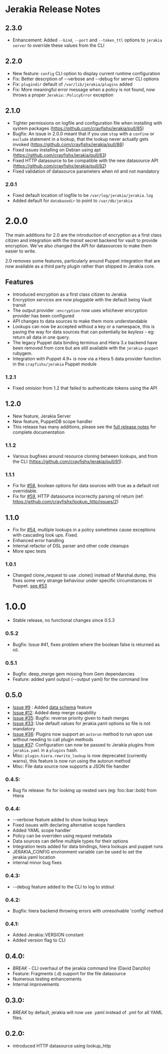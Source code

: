 # Jerakia Release Notes

## 2.3.0

* Enhancement:  Added `--bind`, `--port` and `--token_ttl` options to `jerakia server` to override these values from the CLI


## 2.2.0
* New feature: `config` CLI option to display current runtime configuration
* Fix: Better descrption of --verbose and --debug for server CLI options
* Fix: `plugindir` default of `/var/lib/jerakia/plugins` added
* Fix: More meaningful error message when a policy is not found, now throws a proper `Jerakia::PolicyError` exception


## 2.1.0
* Tighter permissions on logfile and configuration file when installing with system packages (https://github.com/crayfishx/jerakia/pull/85)
* Bugfix: An issue in 2.0.0 meant that if you use `stop` with a `confine` or `exclude` statement in a lookup, that the lookup never actually gets invoked (https://github.com/crayfishx/jerakia/pull/86)
* Fixed issues installing on Debian using apt (https://github.com/crayfishx/jerakia/pull/83)
* Fixed HTTP datasource to be compatible with the new datasource API (https://github.com/crayfishx/jerakia/pull/82)
* Fixed validation of datasource parameters when nil and not mandatory



### 2.0.1

* Fixed default location of logfile to be `/var/log/jerakia/jerakia.log`
* Added default for `databasedir` to point to `/var/db/jerakia`



# 2.0.0

The main additions for 2.0 are the introduction of encryption as a first class citizen and integration with the _transit_ secret backend for vault to provide encryption.  We've also changed the API for datasources to make them easier to write.

2.0 removes some features, particularly around Puppet integration that are now available as a third party plugin rather than shipped in Jerakia core.
## Features

* Introduced encryption as a first class citizen to Jerakia
* Encryption services are now pluggable with the default being Vault transit
* The output provider `:encryption` now uses whichever encryption provider has been configured
* API changes to data sources to make them more understandable
* Lookups can now be accepted without a key or a namespace, this is paving the way for data sources that can potentially be _keyless_ - eg: return all data in one query.
* The legacy Puppet data binding terminus and Hiera 3.x backend have been removed from core but are still available with the `jerakia-puppet` rubygem.
* Integration with Puppet 4.9+ is now via a Hiera 5 data provider function in the `crayfishx/jerakia` Puppet module

### 1.2.1

* Fixed omision from 1.2 that failed to authenticate tokens using the API


## 1.2.0

* New feature, Jerakia Server
* New feature, PuppetDB scope handler
* This release has many additions, please see the [full release notes](http://jerakia.io/releasenotes/1_2) for complete documentation

### 1.1.2

* Various bugfixes around resource cloning between lookups, and from the CLI (https://github.com/crayfishx/jerakia/pull/61).

### 1.1.1

* Fix for [#58](https://github.com/crayfishx/jerakia/pull/58), boolean options for data sources with true as a default not overridable.
* Fix for [#59](https://github.com/crayfishx/jerakia/pull/59), HTTP datasource incorrectly parsing nil return  (ref: https://github.com/crayfishx/lookup_http/issues/2)


## 1.1.0

* Fix for [#54](https://github.com/crayfishx/jerakia/pull/54), multiple lookups in a policy sometimes cause exceptions with cascading look
ups. Fixed.
* Enhanced error handling
* Internal refactor of DSL parser and other code cleanups
* More spec tests

### 1.0.1

* Changed clone_request to use .clone() instead of Marshal.dump, this fixes some very strange behaviour under specific circumstances in Puppet. [see #53](https://github.com/crayfishx/jerakia/pull/53)

# 1.0.0

* Stable release, no functional changes since 0.5.3


### 0.5.2
* Bugfix: Issue #41, fixes problem where the boolean false is returned as nil.

### 0.5.1
* Bugfix: deep_merge gem missing from Gem dependancies
* Feature: added yaml output (--output yaml) for the command line

## 0.5.0

* [Issue #9](https://github.com/crayfishx/jerakia/issues/9) : Added [data schema](/schema/) feature
* [Issue #12](https://github.com/crayfishx/jerakia/issues/12): Added deep merge capability
* [Issue #35](https://github.com/crayfishx/jerakia/issues/35): Bugfix: reverse priority given to hash merges
* [Issue #33](https://github.com/crayfishx/jerakia/issues/33): Use default values for jerakia.yaml options so file is not mandatory
* [Issue #36](https://github.com/crayfishx/jerakia/issues/36): Plugins now support an `autorun` method to run upon use without needing to call plugin methods
* [Issue #37](https://github.com/crayfishx/jerakia/issues/37): Configuration can now be passed to Jerakia plugins from `jerakia.yaml` in a `plugins` hash.
* Misc: `plugin.hiera.rewrite_lookup` is now deprecated (currently warns), this feature is now run using the autorun method
* Misc: File data source now supports a JSON file handler

###  0.4.5:
*  Bug fix release: fix for looking up nested vars (eg: foo::bar::bob) from Hiera

### 0.4.4:
* --verbose feature added to show lookup keys
* Fixed issues with declaring alternative scope handlers
* Added YAML scope handler
* Policy can be overriden using request metadata
* Data sources can define multiple types for their options 
* Integration tests added for data bindings, hiera lookups and puppet runs
* JERAKIA_CONFIG environment variable can be used to set the jerakia.yaml location
* internal minor bug fixes

### 0.4.3:
* --debug feature added to the CLI to log to stdout

### 0.4.2:
* Bugfix: hiera backend throwing errors with unresolvable 'config' method

### 0.4.1:
* Added Jerakia::VERSION constant
* Added version flag to CLI

## 0.4.0:
* *BREAK* - CLI overhaul of the jerakia command line (David Danzilio)
* Feature: Fragments (.d) support for the file datasource
* Numerous testing enhancements
* Internal improvements

## 0.3.0:
* *BREAK* by default, jerakia will now use .yaml instead of .yml for all YAML files.

## 0.2.0:
* introduced HTTP datasource using lookup_http


